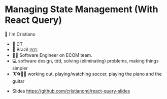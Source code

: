# Managing State Management (With React Query)

👋 I'm Cristiano

* 🏡 CT
* 👶 Brazil 🇧🇷
* 👨‍💻 Software Engineer on ECOM team.
* 💻 software design, tdd, solving (eliminating) problems, making things simpler
* 🏋️‍️️⚽️🎹🎸 working out, playing/watching soccer, playing the piano and the guitar

- Slides https://github.com/cristianomj/react-query-slides
